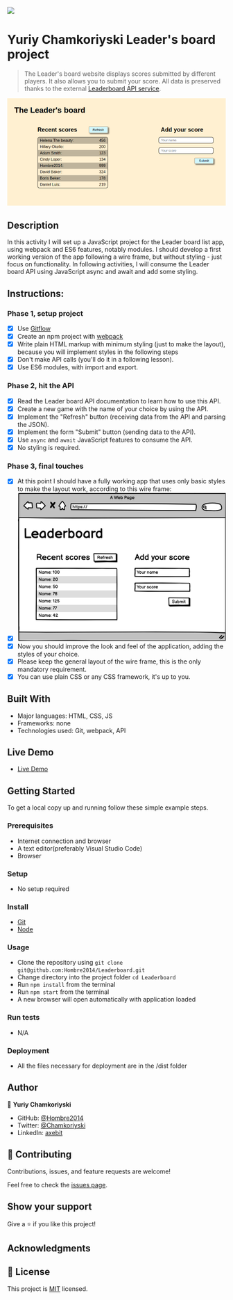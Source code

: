 ![](https://img.shields.io/badge/Microverse-blueviolet)

# Yuriy Chamkoriyski Leader's board project

> The Leader's board website displays scores submitted by different players. It also allows you to submit your score. All data is preserved thanks to the external [Leaderboard API service](https://www.notion.so/Leaderboard-API-service-24c0c3c116974ac49488d4eb0267ade3).

![screenshot](./src/img/Leaderboard_snapshot.png)

## Description

In this activity I will set up a JavaScript project for the Leader board list app, using webpack and ES6 features, notably modules. I should develop a first working version of the app following a wire frame, but without styling - just focus on functionality. In following activities, I will consume the Leader board API using JavaScript async and await and add some styling.

## Instructions:

### Phase 1, setup project

- [x] Use [Gitflow](https://github.com/microverseinc/curriculum-transversal-skills/blob/main/git-github/articles/gitflow.md)
- [x] Create an npm project with [webpack](https://webpack.js.org/guides/output-management/#setting-up-htmlwebpackplugin)
- [x] Write plain HTML markup with minimum styling (just to make the layout), because you will implement styles in the following steps
- [x] Don't make API calls (you'll do it in a following lesson).
- [x] Use ES6 modules, with import and export.

### Phase 2, hit the API

- [x] Read the Leader board API documentation to learn how to use this API.
- [x] Create a new game with the name of your choice by using the API.
- [x] Implement the "Refresh" button (receiving data from the API and parsing the JSON).
- [x] Implement the form "Submit" button (sending data to the API).
- [x] Use `async` and `await` JavaScript features to consume the API.
- [x] No styling is required.

### Phase 3, final touches

- [x] At this point I should have a fully working app that uses only basic styles to make the layout work, according to this wire frame:
- [x] ![screenshot](./src/img/leaderboard.png)
- [x] Now you should improve the look and feel of the application, adding the styles of your choice.
- [x] Please keep the general layout of the wire frame, this is the only mandatory requirement.
- [x] You can use plain CSS or any CSS framework, it's up to you.

## Built With

- Major languages: HTML, CSS, JS
- Frameworks: none
- Technologies used: Git, webpack, API

## Live Demo

- [Live Demo](https://chamkoriyski.me/Leaderboard/dist/)

## Getting Started

To get a local copy up and running follow these simple example steps.

### Prerequisites

- Internet connection and browser
- A text editor(preferably Visual Studio Code)
- Browser

### Setup

- No setup required

### Install

- [Git](https://git-scm.com/downloads)
- [Node](https://nodejs.org/en/download/)

### Usage

- Clone the repository using `git clone git@github.com:Hombre2014/Leaderboard.git`
- Change directory into the project folder `cd Leaderboard`
- Run `npm install` from the terminal
- Run `npm start` from the terminal
- A new browser will open automatically with application loaded

### Run tests

- N/A

### Deployment

- All the files necessary for deployment are in the /dist folder

## Author

👤 **Yuriy Chamkoriyski**

- GitHub: [@Hombre2014](https://github.com/Hombre2014)
- Twitter: [@Chamkoriyski](https://twitter.com/Chamkoriyski)
- LinkedIn: [axebit](https://linkedin.com/in/axebit)

## 🤝 Contributing

Contributions, issues, and feature requests are welcome!

Feel free to check the [issues page](https://github.com/Hombre2014/Leaderboard/issues).

## Show your support

Give a ⭐️ if you like this project!

## Acknowledgments


## 📝 License

This project is [MIT](./license.md) licensed.
